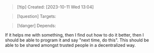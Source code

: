 
>[!tip] Created: [2023-10-11 Wed 13:04]

>[!question] Targets: 

>[!danger] Depends: 

If it helps me with something, then I find out how to do it better, then I should be able to program it and say "next time, do this".  This should be able to be shared amongst trusted people in a decentralized way.